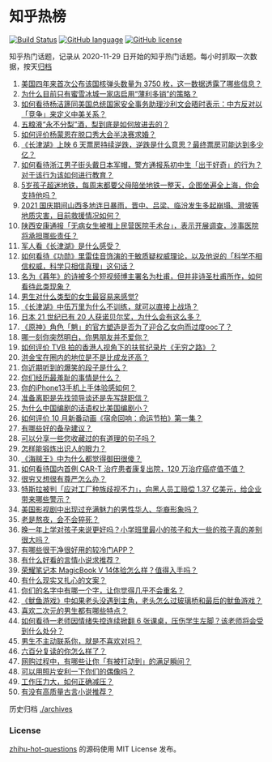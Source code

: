 # 知乎热榜
[![Build Status](https://github.com/ToWeLong/zhihu-hot-questions/workflows/CI/badge.svg)](https://github.com/ToWeLong/zhihu-hot-questions/actions)
[![GitHub language](https://img.shields.io/badge/language-golang-orange.svg)](https://golang.org/)
[![GitHub license](https://img.shields.io/github/license/ToWeLong/zhihu-hot-questions)](https://github.com/ToWeLong/zhihu-hot-questions/blob/main/LICENSE)

知乎热门话题，记录从 2020-11-29 日开始的知乎热门话题。每小时抓取一次数据，按天[归档](./archives)

<!-- BEGIN -->

1. [美国四年来首次公布该国核弹头数量为 3750 枚，这一数据透露了哪些信息？](https://www.zhihu.com/question/490840493)
1. [为什么目前只有蜜雪冰城一家店启用“薄利多销”的策略？](https://www.zhihu.com/question/469087818)
1. [如何看待杨洁篪同美国总统国家安全事务助理沙利文会晤时表示：中方反对以「竞争」来定义中美关系？](https://www.zhihu.com/question/490971129)
1. [五粮液“永不分梨”酒，梨到底是如何放进去的？](https://www.zhihu.com/question/485979041)
1. [如何评价杨蒙恩在脱口秀大会半决赛求婚？](https://www.zhihu.com/question/490937022)
1. [《长津湖》上映 6 天票房持续逆跌，逆跌是什么意思？最终票房可能达到多少亿？](https://www.zhihu.com/question/490818715)
1. [如何看待浙江男子街头戴日本军帽，警方通报系初中生「出于好奇」的行为？对于该行为该如何进行教育？](https://www.zhihu.com/question/490855500)
1. [5岁孩子超迷地铁，每周末都要父母陪坐地铁一整天，企图坐遍全上海，你会支持他吗？](https://www.zhihu.com/question/484372748)
1. [2021 国庆期间山西多地连日暴雨，晋中、吕梁、临汾发生多起崩塌、滑坡等地质灾害，目前救援情况如何？](https://www.zhihu.com/question/490988349)
1. [陕西安康通报「无病女生被推上民营医院手术台」，表示开展调查，涉事医院将承担哪些责任？](https://www.zhihu.com/question/490984433)
1. [军人看《长津湖》是什么感受？](https://www.zhihu.com/question/489919279)
1. [如何看待《功勋》里雷佳音饰演的于敏质疑权威理论，以及他说的「科学不相信权威，科学只相信真理」这句话？](https://www.zhihu.com/question/490133283)
1. [名为《暮年》的诗被多个短视频博主署名为杜甫，但并非诗圣杜甫所作，如何看待此类现象？](https://www.zhihu.com/question/490863476)
1. [男生对什么类型的女生最容易来感觉?](https://www.zhihu.com/question/331040438)
1. [《长津湖》中伍万里为什么不训练，就可以直接上战场？](https://www.zhihu.com/question/490297947)
1. [日本 21 世纪已有 20 人获诺贝尔奖，为什么会有这么多？](https://www.zhihu.com/question/490750303)
1. [《原神》角色「魈」的官方塑造是否为了迎合乙女向而过度ooc了？](https://www.zhihu.com/question/490393624)
1. [哪一刻你突然明白，你男朋友并不爱你？](https://www.zhihu.com/question/477839494)
1. [如何评价 TVB 拍的香港人视角下的扶贫纪录片《无穷之路》？](https://www.zhihu.com/question/487385061)
1. [洪金宝在圈内的地位是不是比成龙还高？](https://www.zhihu.com/question/65917951)
1. [你近期听到的爆笑的段子是什么？](https://www.zhihu.com/question/476560453)
1. [你们经历最羞耻的事情是什么？](https://www.zhihu.com/question/484150077)
1. [你的iPhone13手机上手体验感如何？](https://www.zhihu.com/question/488676795)
1. [准备离职是先找领导谈还是先写辞职信？](https://www.zhihu.com/question/489303548)
1. [为什么中国编剧的话语权比美国编剧小？](https://www.zhihu.com/question/393030318)
1. [如何评价 10 月新番动画《宿命回响：命运节拍》第一集？](https://www.zhihu.com/question/489938032)
1. [有哪些好的备孕建议？](https://www.zhihu.com/question/467902863)
1. [可以分享一些您收藏过的有道理的句子吗？](https://www.zhihu.com/question/475161032)
1. [怎样能锻炼出识人的眼力？](https://www.zhihu.com/question/488106877)
1. [《海贼王》中为什么都觉得御田很傻？](https://www.zhihu.com/question/488099012)
1. [如何看待国内首例 CAR-T 治疗患者康复出院，120 万治疗癌症值不值？](https://www.zhihu.com/question/484968084)
1. [很穷又想很有尊严怎么办？](https://www.zhihu.com/question/485657993)
1. [特斯拉被判「应对工厂种族歧视不力」，向黑人员工赔偿 1.37 亿美元，给企业带来哪些警示？](https://www.zhihu.com/question/490722299)
1. [美国影视剧中出现过充满魅力的男性华人、华裔形象吗？](https://www.zhihu.com/question/486092829)
1. [老是熬夜，会不会猝死？](https://www.zhihu.com/question/482385790)
1. [晚一年上学对孩子来说更好吗？小学班里最小的孩子和大一些的孩子真的差别很大吗？](https://www.zhihu.com/question/489318841)
1. [有哪些很干净很好用的较冷门APP？](https://www.zhihu.com/question/43229528)
1. [有什么好看的言情小说求推荐？](https://www.zhihu.com/question/482569308)
1. [荣耀笔记本 MagicBook V 14体验怎么样？值得入手吗？](https://www.zhihu.com/question/489926639)
1. [有什么现实又扎心的文案？](https://www.zhihu.com/question/480869025)
1. [你们的名字中有哪一个字，让你觉得几乎不会重名？](https://www.zhihu.com/question/394908564)
1. [《鱿鱼游戏》中如果老头没遇到主角，老头怎么过玻璃桥和最后的鱿鱼游戏？](https://www.zhihu.com/question/489662099)
1. [喜欢二次元的男生都有哪些特点？](https://www.zhihu.com/question/443576869)
1. [如何看待一老师因情绪失控连续掀翻 6 张课桌，压伤学生左脚？该老师将会受到什么处分？](https://www.zhihu.com/question/490837719)
1. [男生不主动联系你，就是不喜欢对吗？](https://www.zhihu.com/question/307915486)
1. [六百分复读的你怎么样了？](https://www.zhihu.com/question/490362444)
1. [网购过程中，有哪些让你「有被打动到」的满足瞬间？](https://www.zhihu.com/question/490477634)
1. [可以用照片安利一下你们的偶像吗？](https://www.zhihu.com/question/485220576)
1. [工作压力大，如何正确减压？](https://www.zhihu.com/question/486000010)
1. [有没有高质量古言小说推荐？](https://www.zhihu.com/question/477801592)

<!-- END -->

历史归档 [./archives](./archives)


### License
[zhihu-hot-questions](https://github.com/towelong/zhihu-hot-questions) 的源码使用 MIT License 发布。